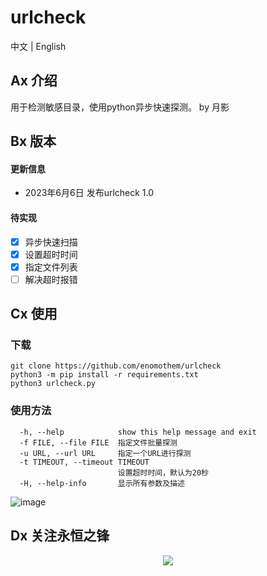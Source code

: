 # urlcheck

中文 | English 

## Ax 介绍
用于检测敏感目录，使用python异步快速探测。
by 月影

## Bx 版本
#### 更新信息

 * 2023年6月6日 发布urlcheck 1.0


#### 待实现

- [x] 异步快速扫描
- [x] 设置超时时间
- [x] 指定文件列表
- [ ] 解决超时报错

## Cx 使用
### 下载
```
git clone https://github.com/enomothem/urlcheck
python3 -m pip install -r requirements.txt
python3 urlcheck.py
```
### 使用方法
```
  -h, --help            show this help message and exit
  -f FILE, --file FILE  指定文件批量探测
  -u URL, --url URL     指定一个URL进行探测
  -t TIMEOUT, --timeout TIMEOUT
                        设置超时时间，默认为20秒
  -H, --help-info       显示所有参数及描述
```
![image](https://github.com/enomothem/urlcheck/assets/45089051/a420f8c1-fbde-49a2-86f2-5ee6dab8e016)


## Dx 关注永恒之锋
<p align="center">
  <img src="https://lit.enomothem.com/zhixinghe/20220528141025.jfif">
</p>
